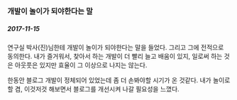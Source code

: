### 개발이 놀이가 되야한다는 말  

##### 2017-11-15  

연구실 박사(진)님한테 개발이 놀이가 되야한다는 말을 들었다. 그리고 그에 전적으로 동의한다. 내가 즐거워서, 찾아서 하는 개발이 더 빨리 늘고 배움이 있지, 일로써 하는 것은 아웃풋은 있지만 효율이 그 이상으로 나지는 않는다.  
  
한동안 블로그 개발이 정체되어 있었는데 좀 더 손봐야할 시기가 온 것같다. 내가 놀이로 할 겸, 이것저것 해보면서 블로그를 개선시켜 나갈 필요성을 느꼈다.  
